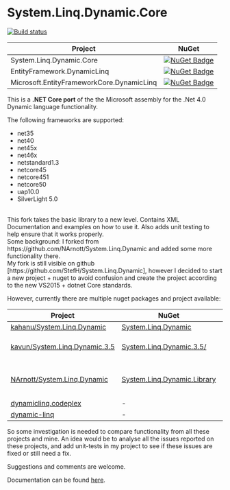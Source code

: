 # System.Linq.Dynamic.Core

[![Build status](https://ci.appveyor.com/api/projects/status/0c4v2bsvdqd57600?svg=true)](https://ci.appveyor.com/project/StefH/system-linq-dynamic-core)

| Project | NuGet |
| ------- | ----- |
| System.Linq.Dynamic.Core | [![NuGet Badge](https://buildstats.info/nuget/System.Linq.Dynamic.Core)](https://www.nuget.org/packages/System.Linq.Dynamic.Core) |
| EntityFramework.DynamicLinq | [![NuGet Badge](https://buildstats.info/nuget/EntityFramework.DynamicLinq)](https://www.nuget.org/packages/EntityFramework.DynamicLinq) |
| Microsoft.EntityFrameworkCore.DynamicLinq | [![NuGet Badge](https://buildstats.info/nuget/Microsoft.EntityFrameworkCore.DynamicLinq)](https://www.nuget.org/packages/Microsoft.EntityFrameworkCore.DynamicLinq) |

This is a **.NET Core port** of the the Microsoft assembly for the .Net 4.0 Dynamic language functionality.

The following frameworks are supported:
- net35
- net40
- net45x
- net46x
- netstandard1.3
- netcore45
- netcore451
- netcore50
- uap10.0
- SilverLight 5.0

<br>
This fork takes the basic library to a new level. Contains XML Documentation and examples on how to use it. Also adds unit testing to help ensure that it works properly.

<br>
Some background:
I forked from https://github.com/NArnott/System.Linq.Dynamic and added some more functionality there.<br>My fork is still visible on github [https://github.com/StefH/System.Linq.Dynamic], however I decided to start a new project + nuget to avoid confusion and create the project according to the new VS2015 + dotnet Core standards.

However, currently there are multiple nuget packages and project available:

| Project | NuGet | Author | Comment |
| ------- | ----- | ------ | ------- |
| [kahanu/System.Linq.Dynamic][2a] | [System.Linq.Dynamic][2b] | @kahanu | - |
| [kavun/System.Linq.Dynamic.3.5][3a] | [System.Linq.Dynamic.3.5/][3b] | @kavun | only 3.5 and VB.NET |
| [NArnott/System.Linq.Dynamic][4a] | [System.Linq.Dynamic.Library][4b]  | @NArnott | removed from github + nuget ? |
| [dynamiclinq.codeplex][5a] | - | dialectsoftware | - |
| [dynamic-linq][6a] | - | scottgu | - |

So some investigation is needed to compare functionality from all these projects and mine.
An idea would be to analyse all the issues reported on these projects, and add unit-tests in my project to see if these issues are fixed or still need a fix.

Suggestions and comments are welcome.

Documentation can be found [here][1].

[2a]: https://github.com/kahanu/System.Linq.Dynamic
[2b]: https://www.nuget.org/packages/System.Linq.Dynamic
[3a]: https://github.com/kavun/System.Linq.Dynamic.3.5
[3b]: https://www.nuget.org/packages/System.Linq.Dynamic.3.5/
[4a]: https://github.com/NArnott/System.Linq.Dynamic
[4b]: https://www.nuget.org/packages/System.Linq.Dynamic.Library
[5a]: https://dynamiclinq.codeplex.com/
[6a]: http://weblogs.asp.net/scottgu/dynamic-linq-part-1-using-the-linq-dynamic-query-library

[1]: https://system-linq-dynamic-core.azurewebsites.net
